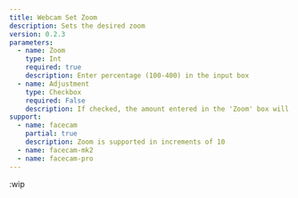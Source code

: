 ```yaml
---
title: Webcam Set Zoom
description: Sets the desired zoom
version: 0.2.3
parameters:
  - name: Zoom
    type: Int
    required: true
    description: Enter percentage (100-400) in the input box
  - name: Adjustment
    type: Checkbox
    required: False
    description: If checked, the amount entered in the 'Zoom' box will be added to the current setting
support:
  - name: facecam
    partial: true
    description: Zoom is supported in increments of 10
  - name: facecam-mk2
  - name: facecam-pro
---
```


:wip
